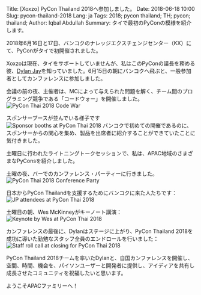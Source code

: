 Title: [Xoxzo] PyCon Thailand 2018へ参加しました。
Date: 2018-06-18 10:00 
Slug: pycon-thailand-2018
Lang: ja
Tags: 2018; pycon thailand; TH; pycon; thailand;
Author: Iqbal Abdullah
Summary: タイで最初のPyConの模様を紹介します。

2018年6月16日と17日、バンコクのナレッジエクスチェンジセンター（KX）にて、PyConがタイで初開催されました。

Xoxzoは現在、タイをサポートしていませんが、私はこのPyConの議長を務める彼、[Dylan Jay](https://twitter.com/djay75)を知っていました。6月15日の朝にバンコクへ飛ぶと、一般参加者としてカンファレンスに参加しました。

会議の前の夜、主催者は、MCによって与えられた問題を解く、チーム間のプログラミング競争である「コードウォー」を開催しました。
![PyCon Thai 2018 Code War]({filename}/images/pycon-thai-2018/code-war.jpg)

スポンサーブースが並んでいる様子です
![Sponsor booths at PyCon Thai 2018]({filename}/images/pycon-thai-2018/sponsor-booths.jpg)
バンコクで初めての開催であるのに、スポンサーからの関心を集め、製品を出席者に紹介することができていたことに気付きました。

土曜日に行われたライトニングトークセッションで、私は、APAC地域のさまざまなPyConsを紹介しました。

土曜の夜、バーでのカンファレンス・パーティーに行きました。
![PyCon Thai 2018 Conference Party]({filename}/images/pycon-thai-2018/party.jpg)

日本からPyCon Thailandを支援するためにバンコクに来た人たちです：
![JP attendees at PyCon Thai 2018]({filename}/images/pycon-thai-2018/team-jp.jpg)

土曜日の朝、Wes McKinneyがキーノート講演：
![Keynote by Wes at PyCon Thai 2018]({filename}/images/pycon-thai-2018/wes-keynote.jpg)

カンファレンスの最後に、Dylanはステージに上がり、PyCon Thailand 2018を成功に導いた勤勉なスタッフ全員のエンドロールを行いました： 
![Staff roll call at closing for PyCon Thai 2018]({filename}/images/pycon-thai-2018/staff.jpg)

PyCon Thailand 2018チームを率いたDylanと、自国カンファレンスを開催し、空間、時間、機会を、パイソンユーザーと開発者に提供し、アイディアを共有し成長させたコミュニティを祝福したいと思います。

ようこそAPACファミリーへ！


